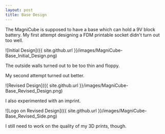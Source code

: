 ```yaml
---
layout: post
title: Base Design
---
```


The MagniCube is supposed to have a base which can hold a 9V block battery. 
My first attempt designing a FDM printable socket didn't turn out too well. 

![Initial Design]({{ site.github.url }}/images/MagniCube-Base_Initial_Design.png)

The outside walls turned out to be too thin and floppy.

My second attempt turned out better.

![Revised Design]({{ site.github.url }}/images/MagniCube-Base_Revised_Design.png)

I also experimented with an imprint.

![Logo on Revised Design]({{ site.github.url }}/images/MagniCube-Base_Revised_Side.png)

I still need to work on the quality of my 3D prints, though.

